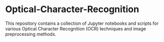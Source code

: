 # Optical-Character-Recognition
This repository contains a collection of Jupyter notebooks and scripts for various Optical Character Recognition (OCR) techniques and image preprocessing methods.
